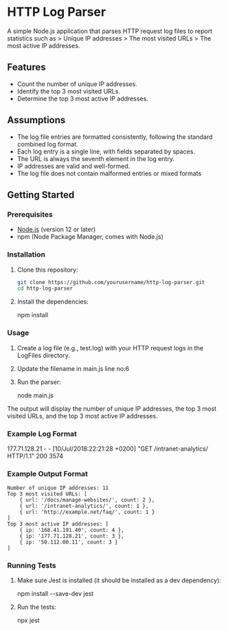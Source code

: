 # HTTP Log Parser

A simple Node.js application that parses HTTP request log files to report statistics such as > Unique IP addresses > The most visited URLs > The most active IP addresses.

## Features

- Count the number of unique IP addresses.
- Identify the top 3 most visited URLs.
- Determine the top 3 most active IP addresses.

## Assumptions

- The log file entries are formatted consistently, following the standard combined log format.
- Each log entry is a single line, with fields separated by spaces.
- The URL is always the seventh element in the log entry.
- IP addresses are valid and well-formed.
- The log file does not contain malformed entries or mixed formats

## Getting Started

### Prerequisites

- [Node.js](https://nodejs.org/) (version 12 or later)
- npm (Node Package Manager, comes with Node.js)

### Installation

1. Clone this repository:

   ```bash
   git clone https://github.com/yourusername/http-log-parser.git
   cd http-log-parser

   ```

2. Install the dependencies:

   npm install

### Usage

1. Create a log file (e.g., test.log) with your HTTP request logs in the LogFiles directory.
2. Update the filename in main.js line no:6
3. Run the parser:

   node main.js

The output will display the number of unique IP addresses, the top 3 most visited URLs, and the top 3 most active IP addresses.

### Example Log Format

177.71.128.21 - - [10/Jul/2018:22:21:28 +0200] "GET /intranet-analytics/ HTTP/1.1" 200 3574

### Example Output Format

    Number of unique IP addresses: 11
    Top 3 most visited URLs: [
        { url: '/docs/manage-websites/', count: 2 },
        { url: '/intranet-analytics/', count: 1 },
        { url: 'http://example.net/faq/', count: 1 }
    ]
    Top 3 most active IP addresses: [
        { ip: '168.41.191.40', count: 4 },
        { ip: '177.71.128.21', count: 3 },
        { ip: '50.112.00.11', count: 3 }
    ]

### Running Tests

1. Make sure Jest is installed (it should be installed as a dev dependency):

   npm install --save-dev jest

2. Run the tests:

   npx jest
